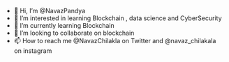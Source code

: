 - 👋 Hi, I’m @NavazPandya
- 👀 I’m interested in learning Blockchain , data science and CyberSecurity
- 🌱 I’m currently learning Blockchain
- 💞️ I’m looking to collaborate on blockchain
- 📫 How to reach me  @NavazChilakla on Twitter and @navaz_chilakala on instagram

<!---
NavazPandya/NavazPandya is a ✨ special ✨ repository because its `README.md` (this file) appears on your GitHub profile.
You can click the Preview link to take a look at your changes.
--->
